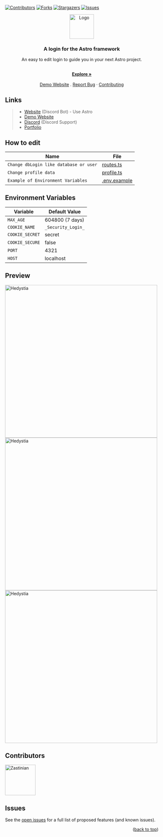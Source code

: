 <a name="readme-top"></a>

[![Contributors][contributors-shield]][contributors-url]
[![Forks][forks-shield]][forks-url]
[![Stargazers][stars-shield]][stars-url]
[![Issues][issues-shield]][issues-url]

<div align="center">
  <a href="/">
    <img src="https://hedystia.com/img/Hedystia.png" alt="Logo" width="80" height="80">
  </a>

<h3 align="center">A login for the Astro framework</h3>

  <p align="center">
	<p>An easy to edit login to guide you in your next Astro project.</p>
    <br />
    <a href="/"><strong>Explore »</strong></a>
    <br />
    <br />
    <a href="https://astro-login.hedystia.com">Demo Website</a>
    .
    <a href="https://github.com/Zastinian/Astro-Login/issues/new">Report Bug</a>
    ·
    <a href="/.github/CONTRIBUTING.md">Contributing</a>
  </p>
</div>

## Links

> - [Website](https://hedystia.com/) (Discord Bot) - Use Astro
> - [Demo Website](https://astro-login.hedystia.com)
> - [Discord](https://hedystia.com/support) (Discord Support)
> - [Portfolio](https://zastinian.com/)

## How to edit

| Name                                   | File                                |
| -------------------------------------- | ----------------------------------- |
| `Change dbLogin like database or user` | [routes.ts](/src/utils/routes.ts)   |
| `Change profile data`                  | [profile.ts](/src/utils/profile.ts) |
| `Example of Environment Variables`     | [.env.example](/.env.example)       |

## Environment Variables

| Variable        | Default Value      |
| --------------- | ------------------ |
| `MAX_AGE`       | 604800 (7 days)    |
| `COOKIE_NAME`   | `_Security_Login_` |
| `COOKIE_SECRET` | secret             |
| `COOKIE_SECURE` | false              |
| `PORT`          | 4321               |
| `HOST`          | localhost          |

## Preview

<img alt="Hedystia" src="https://zastinian.com/img/portfolio/astro-login.webp" width="500">
<br />
<img alt="Hedystia" src="https://zastinian.com/img/portfolio/astro-login-error.webp" width="500">
<br />
<img alt="Hedystia" src="https://zastinian.com/img/portfolio/astro-login-after.webp" width="500">

## Contributors

<a href="https://github.com/Zastinian"><img src="https://github.com/Zastinian.png" width="100" height="100" alt="Zastinian" /></a>

## Issues

See the [open issues](https://github.com/Zastinian/Astro-Login/issues) for a full list of proposed features (and known issues).

<p align="right">(<a href="#readme-top">back to top</a>)</p>

[contributors-shield]: https://img.shields.io/github/contributors/Zastinian/Astro-Login.svg?style=for-the-badge
[contributors-url]: https://github.com/Zastinian/Astro-Login/graphs/contributors
[forks-shield]: https://img.shields.io/github/forks/Zastinian/Astro-Login.svg?style=for-the-badge
[forks-url]: https://github.com/Zastinian/Astro-Login/network/members
[stars-shield]: https://img.shields.io/github/stars/Zastinian/Astro-Login.svg?style=for-the-badge
[stars-url]: https://github.com/Zastinian/Astro-Login/stargazers
[issues-shield]: https://img.shields.io/github/issues/Zastinian/Astro-Login.svg?style=for-the-badge
[issues-url]: https://github.com/Zastinian/Astro-Login/issues
